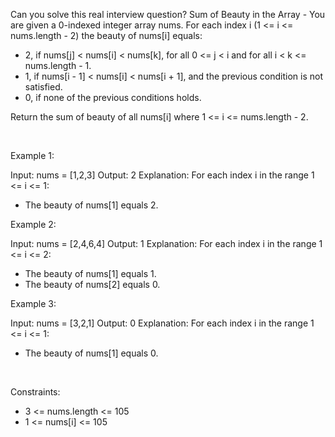 Can you solve this real interview question? Sum of Beauty in the Array - You are given a 0-indexed integer array nums. For each index i (1 <= i <= nums.length - 2) the beauty of nums[i] equals:

 * 2, if nums[j] < nums[i] < nums[k], for all 0 <= j < i and for all i < k <= nums.length - 1.
 * 1, if nums[i - 1] < nums[i] < nums[i + 1], and the previous condition is not satisfied.
 * 0, if none of the previous conditions holds.

Return the sum of beauty of all nums[i] where 1 <= i <= nums.length - 2.

 

Example 1:


Input: nums = [1,2,3]
Output: 2
Explanation: For each index i in the range 1 <= i <= 1:
- The beauty of nums[1] equals 2.


Example 2:


Input: nums = [2,4,6,4]
Output: 1
Explanation: For each index i in the range 1 <= i <= 2:
- The beauty of nums[1] equals 1.
- The beauty of nums[2] equals 0.


Example 3:


Input: nums = [3,2,1]
Output: 0
Explanation: For each index i in the range 1 <= i <= 1:
- The beauty of nums[1] equals 0.


 

Constraints:

 * 3 <= nums.length <= 105
 * 1 <= nums[i] <= 105